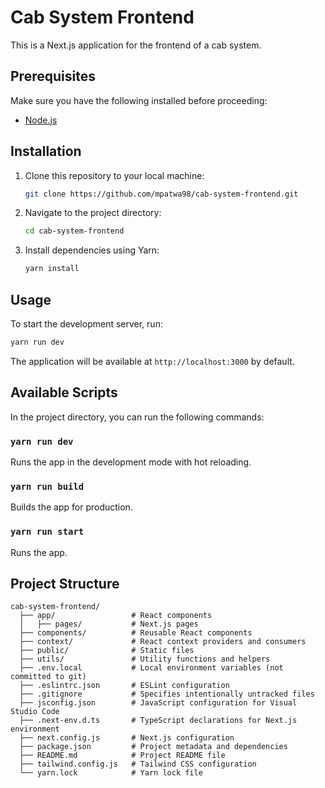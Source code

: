 # Cab System Frontend

This is a Next.js application for the frontend of a cab system.

## Prerequisites

Make sure you have the following installed before proceeding:

- [Node.js](https://nodejs.org/)

## Installation

1. Clone this repository to your local machine:

   ```bash
   git clone https://github.com/mpatwa98/cab-system-frontend.git
   ```

2. Navigate to the project directory:

   ```bash
   cd cab-system-frontend
   ```

3. Install dependencies using Yarn:

   ```bash
   yarn install
   ```

## Usage

To start the development server, run:

```bash
yarn run dev
```

The application will be available at `http://localhost:3000` by default.

## Available Scripts

In the project directory, you can run the following commands:

### `yarn run dev`

Runs the app in the development mode with hot reloading.

### `yarn run build`

Builds the app for production.

### `yarn run start`

Runs the app.

## Project Structure

```
cab-system-frontend/
  ├── app/                 # React components
  │   ├── pages/           # Next.js pages
  ├── components/          # Reusable React components
  ├── context/             # React context providers and consumers
  ├── public/              # Static files
  ├── utils/               # Utility functions and helpers
  ├── .env.local           # Local environment variables (not committed to git)
  ├── .eslintrc.json       # ESLint configuration
  ├── .gitignore           # Specifies intentionally untracked files
  ├── jsconfig.json        # JavaScript configuration for Visual Studio Code
  ├── .next-env.d.ts       # TypeScript declarations for Next.js environment
  ├── next.config.js       # Next.js configuration
  ├── package.json         # Project metadata and dependencies
  ├── README.md            # Project README file
  ├── tailwind.config.js   # Tailwind CSS configuration
  └── yarn.lock            # Yarn lock file
```
